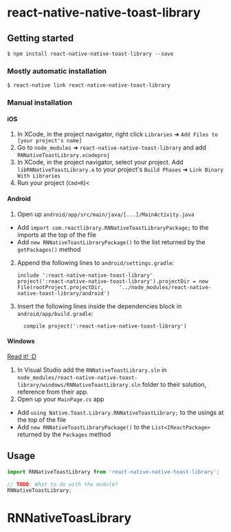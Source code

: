 
# react-native-native-toast-library

## Getting started

`$ npm install react-native-native-toast-library --save`

### Mostly automatic installation

`$ react-native link react-native-native-toast-library`

### Manual installation


#### iOS

1. In XCode, in the project navigator, right click `Libraries` ➜ `Add Files to [your project's name]`
2. Go to `node_modules` ➜ `react-native-native-toast-library` and add `RNNativeToastLibrary.xcodeproj`
3. In XCode, in the project navigator, select your project. Add `libRNNativeToastLibrary.a` to your project's `Build Phases` ➜ `Link Binary With Libraries`
4. Run your project (`Cmd+R`)<

#### Android

1. Open up `android/app/src/main/java/[...]/MainActivity.java`
  - Add `import com.reactlibrary.RNNativeToastLibraryPackage;` to the imports at the top of the file
  - Add `new RNNativeToastLibraryPackage()` to the list returned by the `getPackages()` method
2. Append the following lines to `android/settings.gradle`:
  	```
  	include ':react-native-native-toast-library'
  	project(':react-native-native-toast-library').projectDir = new File(rootProject.projectDir, 	'../node_modules/react-native-native-toast-library/android')
  	```
3. Insert the following lines inside the dependencies block in `android/app/build.gradle`:
  	```
      compile project(':react-native-native-toast-library')
  	```

#### Windows
[Read it! :D](https://github.com/ReactWindows/react-native)

1. In Visual Studio add the `RNNativeToastLibrary.sln` in `node_modules/react-native-native-toast-library/windows/RNNativeToastLibrary.sln` folder to their solution, reference from their app.
2. Open up your `MainPage.cs` app
  - Add `using Native.Toast.Library.RNNativeToastLibrary;` to the usings at the top of the file
  - Add `new RNNativeToastLibraryPackage()` to the `List<IReactPackage>` returned by the `Packages` method


## Usage
```javascript
import RNNativeToastLibrary from 'react-native-native-toast-library';

// TODO: What to do with the module?
RNNativeToastLibrary;
```
  # RNNativeToasLibrary
